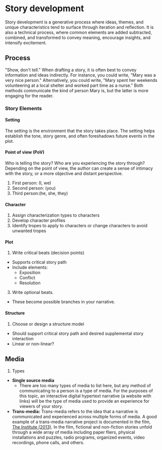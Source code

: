 # Story development

Story development is a generative process where ideas, themes, and unique characteristics tend to surface through iteration and reflection. It is also a technical process, where common elements are added subtracted, combined, and transformed to convey meaning, encourage insights, and intensify excitement.

## Process

"Show, don't tell." When drafting a story, it is often best to convey information and ideas indirectly. For instance, you could write, "Mary was a very nice person." Alternatively, you could write, "Mary spent her weekends volunteering at a local shelter and worked part time as a nurse." Both methods communicate the kind of person Mary is, but the latter is more engaging for the reader.

### Story Elements

#### Setting

The setting is the environment that the story takes place. The setting helps establish the tone, story genre, and often foreshadows future events in the plot.

#### Point of view (PoV)
Who is telling the story? Who are you experiencing the story through? Depending on the point of view, the author can create a sense of intimacy with the story, or a more objective and distant perspective.

1. First person: (I, we)
2. Second person: (you)
3. Third person:(he, she, they)

#### Character

1. Assign characterization types to characters
2. Develop character profiles
3. Identify tropes to apply to characters or change characters to avoid unwanted tropes

#### Plot

1. Write critical beats (decision points)
  - Supports critical story path
  - Include elements:
    - Exposition
    - Conflict
    - Resolution 
3. Write optional beats.
  -  These become possible branches in your narrative.


#### Structure

1. Choose or design a structure model
  - Should support critical story path and desired supplemental story interaction
  - Linear or non-linear?

## Media

1. Types
  - **Single source media**
    - There are too many types of media to list here, but any method of communicating to a person is a type of media. For the purposes of this topic, an interactive digital hypertext narrative (a website with links) will be the type of media used to provide an experience for viewers of your story.
  - **Trans-media:** Trans-media refers to the idea that a narrative is communicated and experienced across multiple forms of media. A good example of a trans-media narrative project is documented in the film, [The Institute (2013)](http://www.theinstitutemovie.com). In the film, fictional and non-fiction stories unfold through a wide array of media including paper fliers, physical installations and puzzles, radio programs, organized events, video recordings, phone calls, and others.